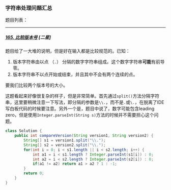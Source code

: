 ### 字符串处理问题汇总

题目列表：



---



##### [165. 比较版本号](https://leetcode-cn.com/problems/compare-version-numbers/) [二星]

题目给了一大堆的说明，但是好在输入都是比较规范的。已知：

1. 版本字符串由以点 （`.`） 分隔的数字字符串组成。这个数字字符串**可能**有前导零。
2. 版本字符串不以点开始或结束，并且其中不会有两个连续的点。

要我们比较两个版本号的大小。

这题看起来好像很复杂的样子，但是非常简单。首先通过`split()`方法分隔字符串，这里要稍微注意一下写法，即分隔的参数是`\\.`，而不是`.`或`\.`，在脱离了IDE写白板代码的时候要注意。另外一个是，题目中说了，数字可能包含leading zero，但是使用`Integer.parseInt(String s)`方法的时候并不需要担心这个问题。

```java
class Solution {
    public int compareVersion(String version1, String version2) {
        String[] s1 = version1.split("\\.");
        String[] s2 = version2.split("\\.");
        for(int i = 0; i < s1.length || i < s2.length; i++) {
            int a1 = i < s1.length ? Integer.parseInt(s1[i]) : 0;
            int a2 = i < s2.length ? Integer.parseInt(s2[i]) : 0;
            if(a1 != a2) return a1 > a2 ? 1 : -1;
        }
        return 0;
    }
}
```



